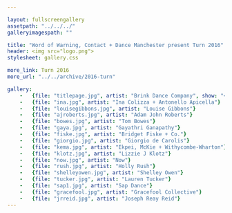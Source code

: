 ```yaml
---

layout: fullscreengallery
assetpath: "../../../"
galleryimagespath: ""

title: "Word of Warning, Contact + Dance Manchester present Turn 2016"
header: <img src="logo.png">
stylesheet: gallery.css

more_link: Turn 2016
more_url: "../../archive/2016-turn"

gallery:
    -   {file: "titlepage.jpg", artist: "Brink Dance Company", show: "<small>All images copyright &copy;2016 Word of Warning</small>"}
    -   {file: "ina.jpg", artist: "Ina Colizza + Antonello Apicella"}
    -   {file: "louisegibbons.jpg", artist: "Louise Gibbons"}
    -   {file: "ajroberts.jpg", artist: "Adam John Roberts"}
    -   {file: "bowes.jpg", artist: "Tom Bowes"}
    -   {file: "gaya.jpg", artist: "Gayathri Ganapathy"}
    -   {file: "fiske.jpg", artist: "Bridget Fiske + Co."}
    -   {file: "giorgio.jpg", artist: "Giorgio de Carolis"}
    -   {file: "kema.jpg", artist: "Ekpei, McKie + Withycombe-Wharton"}
    -   {file: "klotz.jpg", artist: "Lizzie J Klotz"}
    -   {file: "now.jpg", artist: "Now"}
    -   {file: "rush.jpg", artist: "Holly Rush"}
    -   {file: "shelleyowen.jpg", artist: "Shelley Owen"}
    -   {file: "tucker.jpg", artist: "Lauren Tucker"}
    -   {file: "sap1.jpg", artist: "Sap Dance"}
    -   {file: "gracefool.jpg", artist: "Gracefool Collective"}
    -   {file: "jrreid.jpg", artist: "Joseph Reay Reid"}
---
```

